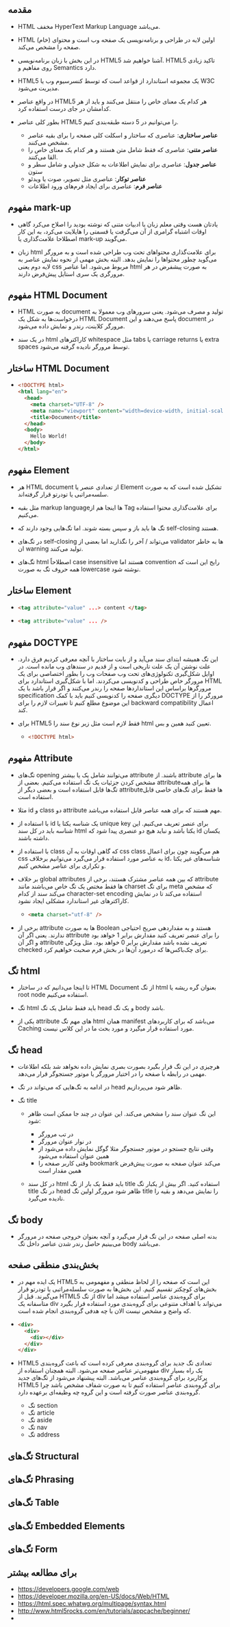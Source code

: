 ## مقدمه

- HTML مخفف HyperText Markup Language می‌باشد.

- HTML اولین لایه در طراحی و برنامه‌نویسی یک صفحه وب است و محتوای (خام) صفحه را مشخص می‌کند.

- در این بخش با زبان برنامه‌نویسی HTML5 آشنا خواهیم شد. HTML5 تاکید زیادی روی مفاهیم و Semantics دارد.

- HTML5 یک مجموعه استاندارد از قواعد است که توسط کنسرسیوم وب یا W3C مدیریت می‌شود.

- در واقع عناصر HTML5 هر کدام یک معنای خاص را منتقل می‌کنند و باید از هر کدامشان در جای درست استفاده کرد.

- بطور کلی عناصر HTML5 را می‌توانیم در 5 دسته طبقه‌بندی کنیم.

  - **عناصر ساختاری**: عناصری که ساختار و اسکلت کلی صفحه را برای بقیه عناصر مشخص می‌کنند.
  - **عناصر متنی**: عناصری که فقط شامل متن هستند و هر کدام یک معنای خاص را القا می‌کنند.
  - **عناصر جدول**: عناصری برای نمایش اطلاعات به شکل جدولی و شامل سطر و ستون
  - **عناصر توکار**: عناصری مثل تصویر، صوت یا ویدئو
  - **عناصر فرم**: عناصری برای ایجاد فرم‌های ورود اطلاعات

## مفهوم mark-up

- یادتان هست وقتی معلم زبان یا ادبیات متنی که نوشته بودید را اصلاح می‌کرد گاهی اوقات اشتباه گرامری از آن می‌گرفت یا قسمتی را هایلایت می‌کرد، به این کار اصطلاحا علامت‌گذاری یا mark-up می‌گویند.

- زبان html برای علامت‌گذاری محتواهای تحت وب طراحی شده است و به مرورگر می‌گوید چطور محتواها را نمایش بدهد. البته بخش مهمی از نحوه نمایش عناصر به لایه دوم یعنی css مربوط می‌شود. اما عناصر html به صورت پیشفرض در هر مرورگری یک سری استایل پیش‌فرض دارند.

## مفهوم HTML Document

- HTML به صورت document تولید و مصرف می‌شود. یعنی سرورهای وب معمولا به درخواست‌ها به شکل یک HTML Document پاسخ می‌دهند و این document در مرورگر کلاینت، رندر و نمایش داده می‌شود.

- در یک سند html کاراکترهای whitespace مثل tabs یا carriage returns یا extra spaces توسط مرورگر نادیده گرفته می‌شود.

## ساختار HTML Document

- ```html
  <!DOCTYPE html>
  <html lang="en">
    <head>
      <meta charset="UTF-8" />
      <meta name="viewport" content="width=device-width, initial-scale=1.0" />
      <title>Document</title>
    </head>
    <body>
      Hello World!
    </body>
  </html>
  ```

## مفهوم Element

- هر HTML document از تعدادی عنصر یا Element تشکیل شده است که به صورت سلسه‌مراتبی یا تودرتو قرار گرفته‌اند.

- مثل بقیه markup languageها اینجا هم از Tag برای علامت‌گذاری محتوا استفاده می‌کنیم.

- تگ ها باید باز و سپس بسته شوند. اما تگ‌هایی وجود دارند که self-closing هستند.

- در تگ‌های self-closing می‌تواند / آخر را نگذارید اما بعضی از validator ها به خاطر ان warning تولید می‌کنند.

- تگ‌های html اصطلاحاً case insensitive هستند اما convention رایج این است که همه حروف تگ به صورت lowercase نوشته شود.

## ساختار Element

- ```html
  <tag attribute="value" ...> content </tag>
  ```

- ```html
  <tag attribute="value" ... />
  ```

## مفهوم DOCTYPE

- این تگ همیشه ابتدای سند می‌آید و از بابت ساختار با آنچه معرفی کردیم فرق دارد. علت نوشتن آن یک علت تاریخی است و از قدیم در سندهای وب مانده است. در اوایل شکل‌گیری تکنولوژی‌های تحت وب صفحات وب را بطور اختصاصی برای یک مرورگر خاص طراحی و کدنویسی می‌کردند. اما با شکل‌گیری استاندارد برای HTML مرورگرها براساس این استانداردها صفحه را رندر می‌کنند و اگر قرار باشد با یک specification دیگری صفحه را کدنویسی کنیم باید با کمک DOCTYPE مرورگر را از این موضوع مطلع کنیم تا تغییرات لازم را برای backward compatibility اعمال کند.

- برای HTML5 فقط لازم است مثل زیر نوع سند را html تعیین کنید همین و بس.

  - ```html
    <!DOCTYPE html>
    ```

## مفهوم Attribute

- تگ‌های opening می‌توانند شامل یک یا بیشتر attribute باشند. از attribute ها برای مشخص کردن جزئیات یک تگ استفاده می‌کنیم. بعضی از attributeها برای همه تگ‌ها قابل استفاده است و بعضی دیگر از attributeها فقط برای تگ‌های خاصی قابل استفاده است.

- مثلا id و class دو attribute مهم هستند که برای همه عناصر قابل استفاده می‌باشد.

- با استفاده از id یک شناسه یکتا یا unique key برای عنصر تعریف می‌کنیم. این شناسه باید در کل سند html یکتا باشد و نباید هیچ دو عنصری پیدا شود که id یکسان داشته باشند.

- با استفاده از class که گاهی اوقات به آن css class هم می‌گویند چون برای اعمال css به عناصر مورد استفاده قرار می‌گیرد می‌توانیم برخلاف id، شناسه‌های غیر یکتا و تکراری برای عناصر مشخص کنیم.

- بر خلاف global attributes که بین همه عناصر مشترک هستند، برخی از attribute ها فقط مختص یک تگ خاص می‌باشند مانند charset برای تگ meta که مشخص می‌کند سند از کدام character-set encoding استفاده می‌کند تا در نمایش کاراکترهای غیر استاندارد مشکلی ایجاد نشود.

  - ```html
    <meta charset="utf-8" />
    ```

- برخی از attribute ها به صورت Boolean هستند و به مقداردهی صریح احتیاجی ندارند. یعنی اگر آن attribute را برای عنصر تعریف کنید مقدارش برابر 1 خواهد بود و اگر آن attribute تعریف نشده باشد مقدارش برابر 0 خواهد بود. مثل ویژگی checked برای چک‌باکس‌ها که درمورد آن‌ها در بخش فرم صحبت خواهیم کرد.

## تگ html

- تا اینجا می‌دانیم که در ساختار HTML Document از تگ html بعنوان گره ریشه یا root node استفاده می‌کنیم.

- تگ html باید فقط شامل یک تگ head و یک تگ body باشد.

- یکی از attribute های مهم تگ html همان manifest می‌باشد که برای کاربردهای Caching مورد استفاده قرار می‍‌گیرد و مورد بحث ما در این کلاس نیست.

## تگ head

- هرچیزی در این تگ قرار بگیرد بصورت بصری نمایش داده نخواهد شد بلکه اطلاعات مهمی در رابطه با صفحه را در اختیار مرورگر یا موتور جستجوگر قرار می‌دهد.

- در ادامه به تگ‌هایی که می‌تواند در تگ head ظاهر شود می‌پردازیم.

- تگ title

  - این تگ عنوان سند را مشخص می‌کند. این عنوان در چند جا ممکن است ظاهر شود:

    - در تب مرورگر
    - در نوار عنوان مرورگر
    - وقتی نتایج جستجو در موتور جستجوگر مثلا گوگل نمایش داده می‌شود از همین عنوان استفاده می‌شود
    - وقتی کاربر صفحه را bookmark می‌کند عنوان صفحه به صورت پیش‌فرض همین مقدار است

  - در کل سند html باید فقط یک بار از تگ title استفاده کنید. اگر بیش از یکبار تگ title در تگ head ظاهر شود مرورگر اولین تگ title را نمایش می‌دهد و بقیه را نادیده می‌گیرد.

## تگ body

- بدنه اصلی صفحه در این تگ قرار می‌گیرد و آنچه بعنوان خروجی صفحه در مرورگر می‌بینیم حاصل رندر شدن عناصر داخل تگ body می‌باشد.

## بخش‌بندی منطقی صفحه

- یک ایده مهم در HTML5 این است که صفحه را از لحاظ منطقی و مفهمومی به بخش‌های کوچکتر تقسیم کنیم. این بخش‌ها به صورت سلسله‌مراتبی یا تودرتو قرار می‌گیرند. قبل از HTML5 از تگ div برای گروه‌بندی عناصر استفاده میشد اما متاسفانه یک div می‌تواند با اهداف متنوعی برای گروه‌بندی مورد استفاده قرار بگیرد که واضح و مشخص نیست الان با چه هدفی گروه‌بندی انجام شده است.

- ```html
  <div>
    <div>
      <div></div>
    </div>
  </div>
  ```

- HTML5 تعدادی تگ جدید برای گروه‌بندی معرفی کرده است که باعث گروه‌بندی مفهومی‌تر عناصر صفحه می‌شود. البته همچنان استفاده از div یک راه بسیار پرکاربرد برای گروه‌بندی عناصر می‌باشد. البته پیشنهاد می‌شود از تگ‌های جدید HTML5 برای گروه‌بندی عناصر استفاده کنیم تا به صورت شفاف مشخص باشد چرا گروه‌بندی عناصر صورت گرفته است و این گروه چه وظیفه‌ای برعهده دارد.

  - تگ section
  - تگ article
  - تگ aside
  - تگ nav
  - تگ address

## تگ‌های Structural

## تگ‌های Phrasing

## تگ‌های Table

## تگ‌های Embedded Elements

## تگ‌های Form

## برای مطالعه بیشتر

- https://developers.google.com/web
- https://developer.mozilla.org/en-US/docs/Web/HTML
- https://html.spec.whatwg.org/multipage/syntax.html
- http://www.html5rocks.com/en/tutorials/appcache/beginner/
-
